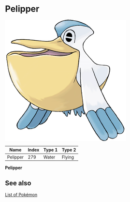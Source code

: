 # Pelipper


![Pelipper](images/279.png)

| **Name** | **Index** | **Type 1** | **Type 2** |
|----|----|----|----|
| Pelipper | 279 | Water | Flying  |

**Pelipper** 

## See also

[List of Pokémon](../pokemon.md)
